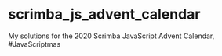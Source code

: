 # scrimba_js_advent_calendar

My solutions for the 2020 Scrimba JavaScript Advent Calendar, #JavaScriptmas
